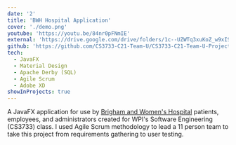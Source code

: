 ```yaml
---
date: '2'
title: 'BWH Hospital Application'
cover: './demo.png'
youtube: 'https://youtu.be/84nr0pFNmIE'
external: 'https://drive.google.com/drive/folders/1c--UZWTq3xuKoZ_w9xISf2z2UrIp0o7q'
github: 'https://github.com/CS3733-C21-Team-U/CS3733-C21-Team-U-Project-BWApp'
tech:
  - JavaFX
  - Material Design
  - Apache Derby (SQL)
  - Agile Scrum
  - Adobe XD
showInProjects: true
---
```


A JavaFX application for use by [Brigham and Women's Hospital](https://www.brighamandwomens.org/) patients, employees, and administrators created for WPI's Software Engineering (CS3733) class. I used Agile Scrum methodology to lead a 11 person team to take this project from requirements gathering to user testing.
